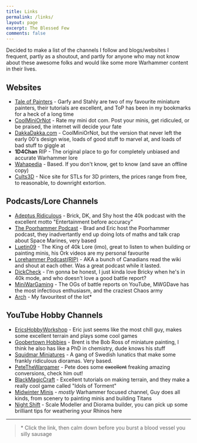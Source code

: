 ```yaml
---
title: Links
permalink: /links/
layout: page
excerpt: The Blessed Few
comments: false
---
```


Decided to make a list of the channels I follow and blogs/websites I frequent, partly as a shoutout, and partly for anyone who may not know about these awesome folks and would like some more Warhammer content in their lives.

## Websites

- [Tale of Painters](https://taleofpainters.com) - Garfy and Stahly are two of my favourite miniature painters, their tutorials are excellent, and ToP has been in my bookmarks for a heck of a long time
- [CoolMiniOrNot](https://www.coolminiornot.com/browse) - Rate my mini dot com. Post your minis, get ridiculed, or be praised, the internet will decide your fate
- [DakkaDakka.com](https://dakkadakka.com) - CoolMiniOrNot, but the version that never left the early 00's design wise, loads of good stuff to marvel at, and loads of bad stuff to giggle at
- **1D4Chan** RIP - The original place to go for completely unbiased and accurate Warhammer lore
- [Wahapedia](https://wahapedia.ru) - Based. If you don't know, get to know (and save an offline copy)
- [Cults3D](https://cults3d.com) - Nice site for STLs for 3D printers, the prices range from free, to reasonable, to downright extortion.

## Podcasts/Lore Channels

- [Adeptus Ridiculous](https://www.adeptusridiculous.com/) - Brick, DK, and Shy host the 40k podcast with the excellent motto "Entertainment before accuracy"
- [The Poorhammer Podcast](https://www.youtube.com/@thepoorhammerpodcast) - Brad and Eric host the Poorhammer podcast, they inadvertantly end up doing lots of maths and talk crap about Space Marines, very based
- [Luetin09](https://www.youtube.com/channel/UC8RfCCzWsMgNspTI-GTFenQ) - The King of 40k Lore (imo), great to listen to when building or painting minis, his Ork videos are my personal favourite
- [Lorehammer Podcast(RIP)](https://www.youtube.com/channel/UCq9af4kjJ_XFpu3kObtUkZQ) - AKA a bunch of Canadians read the wiki and shout at each other. Was a great podcast while it lasted.
- [DickCheck](https://www.youtube.com/@DiceCheck) - I'm gonna be honest, I just kinda love Bricky when he's in 40k mode, and who doesn't love a good battle report?
- [MiniWarGaming](https://www.youtube.com/@miniwargaming) - The OGs of battle reports on YouTube, MWGDave has the most infectious enthusiasm, and the craziest Chaos army
- [Arch](https://www.youtube.com/watch?v=sTSA_sWGM44) - My favouritest of the lot\*


## YouTube Hobby Channels

- [EricsHobbyWorkshop](https://www.youtube.com/@EricsHobbyWorkshop) - Eric just seems like the most chill guy, makes some excellent terrain and plays some cool games
- [Goobertown Hobbies](https://www.youtube.com/@GoobertownHobbies) - Brent is the Bob Ross of miniature painting, I think he also has like a PhD in chemistry, dude knows his stuff
- [Squidmar Miniatures](https://www.youtube.com/@SquidmarMiniatures) - A gang of Swedish lunatics that make some frankly ridiculous dioramas. Very based.
- [PeteTheWargamer](https://www.youtube.com/@PeteTheWargamer) - Pete does some ~~excellent~~ freaking amazing conversions, check him out!
- [BlackMagicCraft](https://www.youtube.com/@BlackMagicCraftOfficial) - Excellent tutorials on making terrain, and they make a really cool game called "Idols of Torment"
- [Midwinter Minis](https://www.youtube.com/@MidwinterMinis) - *mostly* Warhammer focused channel, Guy does all kinds, from scenery to painting minis and building Titans
- [Night Shift](https://www.youtube.com/@NightShiftScaleModels) - Scale Modeller and Diorama builder, you can pick up some brilliant tips for weathering your Rhinos here

---

> \* Click the link, then calm down before you burst a blood vessel you silly sausage